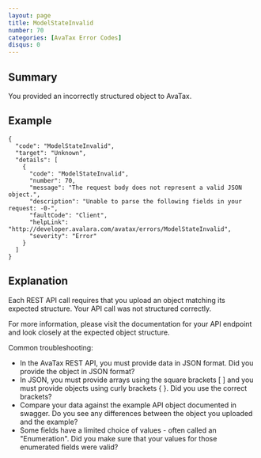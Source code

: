 ```yaml
---
layout: page
title: ModelStateInvalid
number: 70
categories: [AvaTax Error Codes]
disqus: 0
---
```


## Summary

You provided an incorrectly structured object to AvaTax.

## Example

    {
      "code": "ModelStateInvalid",
      "target": "Unknown",
      "details": [
        {
          "code": "ModelStateInvalid",
          "number": 70,
          "message": "The request body does not represent a valid JSON object.",
          "description": "Unable to parse the following fields in your request: -0-",
          "faultCode": "Client",
          "helpLink": "http://developer.avalara.com/avatax/errors/ModelStateInvalid",
          "severity": "Error"
        }
      ]
    }

## Explanation

Each REST API call requires that you upload an object matching its expected structure.  Your API call was not structured correctly.

For more information, please visit the documentation for your API endpoint and look closely at the expected object structure.

Common troubleshooting:
* In the AvaTax REST API, you must provide data in JSON format.  Did you provide the object in JSON format?
* In JSON, you must provide arrays using the square brackets [ ] and you must provide objects using curly brackets { }.  Did you use the correct brackets?
* Compare your data against the example API object documented in swagger.  Do you see any differences between the object you uploaded and the example?
* Some fields have a limited choice of values - often called an "Enumeration".  Did you make sure that your values for those enumerated fields were valid?
